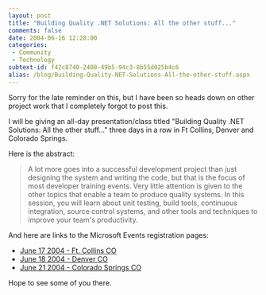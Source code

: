 ```yaml
---
layout: post
title: "Building Quality .NET Solutions: All the other stuff..."
comments: false
date: 2004-06-16 12:28:00
categories:
 - Community
 - Technology
subtext-id: f42c8740-2408-49b5-94c3-8b55d025b4c6
alias: /blog/Building-Quality-NET-Solutions-All-the-other-stuff.aspx
---
```



Sorry for the late reminder on this, but I have been so heads down on other project work that I completely forgot to post this.

I will be giving an all-day presentation/class titled "Building Quality .NET Solutions: All the other stuff..." three days in a row in Ft Collins, Denver and Colorado Springs.

Here is the abstract:

> A lot more goes into a successful development project than just designing the system and writing the code, but that is the focus of most developer training events. Very little attention is given to the other topics that enable a team to produce quality systems. In this session, you will learn about unit testing, build tools, continuous integration, source control systems, and other tools and techniques to improve your team's productivity.

And here are links to the Microsoft Events registration pages:

  * [June 17 2004 - Ft. Collins CO](http://msevents.microsoft.com/cui/EventDetail.aspx?culture=en-US&EventID=1032253752)
  * [June 18 2004 - Denver CO](http://msevents.microsoft.com/cui/EventDetail.aspx?culture=en-US&EventID=1032253753)
  * [June 21 2004 - Colorado Springs CO](http://msevents.microsoft.com/cui/EventDetail.aspx?culture=en-US&EventID=1032253754)

Hope to see some of you there.
